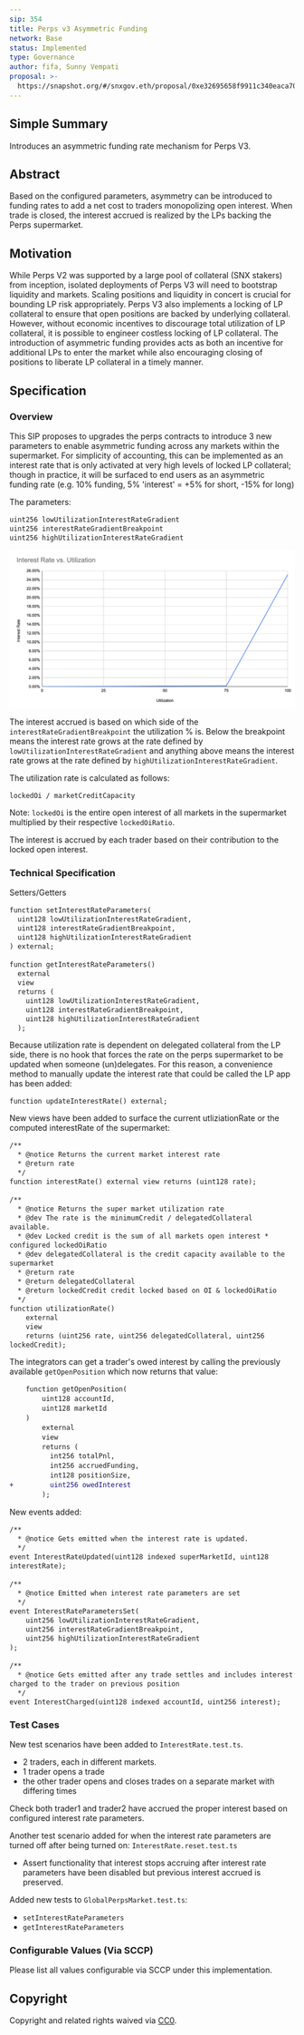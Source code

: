 ```yaml
---
sip: 354
title: Perps v3 Asymmetric Funding 
network: Base
status: Implemented
type: Governance
author: fifa, Sunny Vempati
proposal: >-
  https://snapshot.org/#/snxgov.eth/proposal/0xe32695658f9911c340eaca7083cbd392c38f43e6478c1207cfd3e82e62456719
---
```


## Simple Summary

<!--"If you can't explain it simply, you don't understand it well enough." Simply describe the outcome the proposed changes intends to achieve. This should be non-technical and accessible to a casual community member.-->

Introduces an asymmetric funding rate mechanism for Perps V3. 

## Abstract

<!--A short (~200 word) description of the proposed change, the abstract should clearly describe the proposed change. This is what *will* be done if the SIP is implemented, not *why* it should be done or *how* it will be done. If the SIP proposes deploying a new contract, write, "we propose to deploy a new contract that will do x".-->

Based on the configured parameters, asymmetry can be introduced to funding rates to add a net cost to traders monopolizing open interest. When trade is closed, the interest accrued is realized by the LPs backing the Perps supermarket.

## Motivation

<!--This is the problem statement. This is the *why* of the SIP. It should clearly explain *why* the current state of the protocol is inadequate.  It is critical that you explain *why* the change is needed, if the SIP proposes changing how something is calculated, you must address *why* the current calculation is inaccurate or wrong. This is not the place to describe how the SIP will address the issue!-->

While Perps V2 was supported by a large pool of collateral (SNX stakers) from inception, isolated deployments of Perps V3 will need to bootstrap liquidity and markets. Scaling positions and liquidity in concert is crucial for bounding LP risk appropriately. Perps V3 also implements a locking of LP collateral to ensure that open positions are backed by underlying collateral. However, without economic incentives to discourage total utilization of LP collateral, it is possible to engineer costless locking of LP collateral. The introduction of asymmetric funding provides acts as both an incentive for additional LPs to enter the market while also encouraging closing of positions to liberate LP collateral in a timely manner. 

## Specification

<!--The specification should describe the syntax and semantics of any new feature, there are five sections
1. Overview
2. Rationale
3. Technical Specification
4. Test Cases
5. Configurable Values
-->

### Overview

<!--This is a high level overview of *how* the SIP will solve the problem. The overview should clearly describe how the new feature will be implemented.-->

This SIP proposes to upgrades the perps contracts to introduce 3 new parameters to enable asymmetric funding across any markets within the supermarket. For simplicity of accounting, this can be implemented as an interest rate that is only activated at very high levels of locked LP collateral; though in practice, it will be surfaced to end users as an asymmetric funding rate (e.g. 10% funding, 5% 'interest' = +5% for short, -15% for long)

The parameters:

```
uint256 lowUtilizationInterestRateGradient
uint256 interestRateGradientBreakpoint
uint256 highUtilizationInterestRateGradient
```

![interest-rate.png](assets/sip-354/interest.png)

The interest accrued is based on which side of the `interestRateGradientBreakpoint` the utilization % is. Below the breakpoint means the interest rate grows at the rate defined by `lowUtilizationInterestRateGradient` and anything above means the interest rate grows at the rate defined by `highUtilizationInterestRateGradient`.

The utilization rate is calculated as follows:

```
lockedOi / marketCreditCapacity
```

Note: `lockedOi` is the entire open interest of all markets in the supermarket multiplied by their respective `lockedOiRatio`.

The interest is accrued by each trader based on their contribution to the locked open interest.

### Technical Specification

<!--The technical specification should outline the public API of the changes proposed. That is, changes to any of the interfaces Synthetix currently exposes or the creations of new ones.-->

Setters/Getters

```
function setInterestRateParameters(
  uint128 lowUtilizationInterestRateGradient,
  uint128 interestRateGradientBreakpoint,
  uint128 highUtilizationInterestRateGradient
) external;

function getInterestRateParameters()
  external
  view
  returns (
    uint128 lowUtilizationInterestRateGradient,
    uint128 interestRateGradientBreakpoint,
    uint128 highUtilizationInterestRateGradient
  );
```

Because utilization rate is dependent on delegated collateral from the LP side, there is no hook that forces the rate on the perps supermarket to be updated when someone (un)delegates. For this reason, a convenience method to manually update the interest rate that could be called the LP app has been added:

```
function updateInterestRate() external;
```

New views have been added to surface the current utliziationRate or the computed interestRate of the supermarket:

```
/**
  * @notice Returns the current market interest rate
  * @return rate
  */
function interestRate() external view returns (uint128 rate);

/**
  * @notice Returns the super market utilization rate
  * @dev The rate is the minimumCredit / delegatedCollateral available.
  * @dev Locked credit is the sum of all markets open interest * configured lockedOiRatio
  * @dev delegatedCollateral is the credit capacity available to the supermarket
  * @return rate
  * @return delegatedCollateral
  * @return lockedCredit credit locked based on OI & lockedOiRatio
  */
function utilizationRate()
    external
    view
    returns (uint256 rate, uint256 delegatedCollateral, uint256 lockedCredit);
```

The integrators can get a trader's owed interest by calling the previously available `getOpenPosition` which now returns that value:

```diff
    function getOpenPosition(
        uint128 accountId,
        uint128 marketId
    )
        external
        view
        returns (
          int256 totalPnl,
          int256 accruedFunding,
          int128 positionSize,
+         uint256 owedInterest
        );
```

New events added:

```
/**
  * @notice Gets emitted when the interest rate is updated.
  */
event InterestRateUpdated(uint128 indexed superMarketId, uint128 interestRate);

/**
  * @notice Emitted when interest rate parameters are set
  */
event InterestRateParametersSet(
    uint256 lowUtilizationInterestRateGradient,
    uint256 interestRateGradientBreakpoint,
    uint256 highUtilizationInterestRateGradient
);

/**
  * @notice Gets emitted after any trade settles and includes interest charged to the trader on previous position
  */
event InterestCharged(uint128 indexed accountId, uint256 interest);
```

### Test Cases

<!--Test cases for an implementation are mandatory for SIPs but can be included with the implementation..-->

New test scenarios have been added to `InterestRate.test.ts`.

- 2 traders, each in different markets.
- 1 trader opens a trade
- the other trader opens and closes trades on a separate market with differing times

Check both trader1 and trader2 have accrued the proper interest based on configured interest rate parameters.

Another test scenario added for when the interest rate parameters are turned off after being turned on: `InterestRate.reset.test.ts`

- Assert functionality that interest stops accruing after interest rate parameters have been disabled but previous interest accrued is preserved.

Added new tests to `GlobalPerpsMarket.test.ts`:

- `setInterestRateParameters`
- `getInterestRateParameters`

### Configurable Values (Via SCCP)

<!--Please list all values configurable via SCCP under this implementation.-->

Please list all values configurable via SCCP under this implementation.

## Copyright

Copyright and related rights waived via [CC0](https://creativecommons.org/publicdomain/zero/1.0/).
